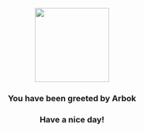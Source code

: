 <p align="center">
    <img src="https://raw.githubusercontent.com/PokeAPI/sprites/master/sprites/pokemon/24.png" width="150" height="150">
</p>
<h3 align="center">You have been greeted by  <b>Arbok</b></h3>
<h3 align="center">Have a nice day!</h3>
